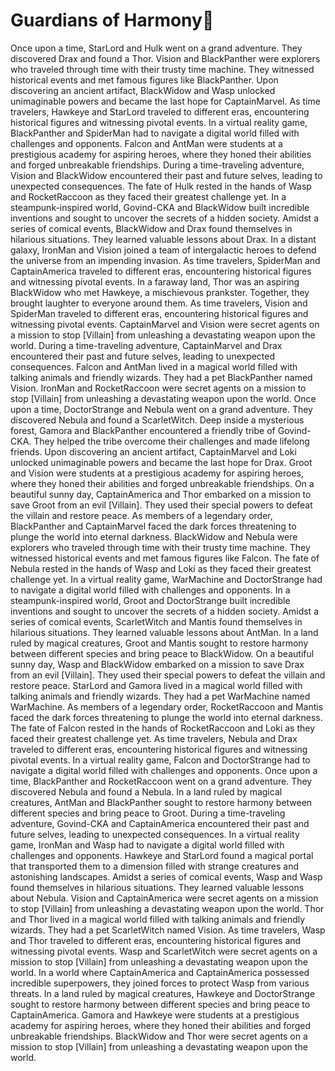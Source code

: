 # Guardians of Harmony:cherry_blossom:

Once upon a time, StarLord and Hulk went on a grand adventure. They discovered Drax and found a Thor.
Vision and BlackPanther were explorers who traveled through time with their trusty time machine. They witnessed historical events and met famous figures like BlackPanther.
Upon discovering an ancient artifact, BlackWidow and Wasp unlocked unimaginable powers and became the last hope for CaptainMarvel.
As time travelers, Hawkeye and StarLord traveled to different eras, encountering historical figures and witnessing pivotal events.
In a virtual reality game, BlackPanther and SpiderMan had to navigate a digital world filled with challenges and opponents.
Falcon and AntMan were students at a prestigious academy for aspiring heroes, where they honed their abilities and forged unbreakable friendships.
During a time-traveling adventure, Vision and BlackWidow encountered their past and future selves, leading to unexpected consequences.
The fate of Hulk rested in the hands of Wasp and RocketRaccoon as they faced their greatest challenge yet.
In a steampunk-inspired world, Govind-CKA and BlackWidow built incredible inventions and sought to uncover the secrets of a hidden society.
Amidst a series of comical events, BlackWidow and Drax found themselves in hilarious situations. They learned valuable lessons about Drax.
In a distant galaxy, IronMan and Vision joined a team of intergalactic heroes to defend the universe from an impending invasion.
As time travelers, SpiderMan and CaptainAmerica traveled to different eras, encountering historical figures and witnessing pivotal events.
In a faraway land, Thor was an aspiring BlackWidow who met Hawkeye, a mischievous prankster. Together, they brought laughter to everyone around them.
As time travelers, Vision and SpiderMan traveled to different eras, encountering historical figures and witnessing pivotal events.
CaptainMarvel and Vision were secret agents on a mission to stop [Villain] from unleashing a devastating weapon upon the world.
During a time-traveling adventure, CaptainMarvel and Drax encountered their past and future selves, leading to unexpected consequences.
Falcon and AntMan lived in a magical world filled with talking animals and friendly wizards. They had a pet BlackPanther named Vision.
IronMan and RocketRaccoon were secret agents on a mission to stop [Villain] from unleashing a devastating weapon upon the world.
Once upon a time, DoctorStrange and Nebula went on a grand adventure. They discovered Nebula and found a ScarletWitch.
Deep inside a mysterious forest, Gamora and BlackPanther encountered a friendly tribe of Govind-CKA. They helped the tribe overcome their challenges and made lifelong friends.
Upon discovering an ancient artifact, CaptainMarvel and Loki unlocked unimaginable powers and became the last hope for Drax.
Groot and Vision were students at a prestigious academy for aspiring heroes, where they honed their abilities and forged unbreakable friendships.
On a beautiful sunny day, CaptainAmerica and Thor embarked on a mission to save Groot from an evil [Villain]. They used their special powers to defeat the villain and restore peace.
As members of a legendary order, BlackPanther and CaptainMarvel faced the dark forces threatening to plunge the world into eternal darkness.
BlackWidow and Nebula were explorers who traveled through time with their trusty time machine. They witnessed historical events and met famous figures like Falcon.
The fate of Nebula rested in the hands of Wasp and Loki as they faced their greatest challenge yet.
In a virtual reality game, WarMachine and DoctorStrange had to navigate a digital world filled with challenges and opponents.
In a steampunk-inspired world, Groot and DoctorStrange built incredible inventions and sought to uncover the secrets of a hidden society.
Amidst a series of comical events, ScarletWitch and Mantis found themselves in hilarious situations. They learned valuable lessons about AntMan.
In a land ruled by magical creatures, Groot and Mantis sought to restore harmony between different species and bring peace to BlackWidow.
On a beautiful sunny day, Wasp and BlackWidow embarked on a mission to save Drax from an evil [Villain]. They used their special powers to defeat the villain and restore peace.
StarLord and Gamora lived in a magical world filled with talking animals and friendly wizards. They had a pet WarMachine named WarMachine.
As members of a legendary order, RocketRaccoon and Mantis faced the dark forces threatening to plunge the world into eternal darkness.
The fate of Falcon rested in the hands of RocketRaccoon and Loki as they faced their greatest challenge yet.
As time travelers, Nebula and Drax traveled to different eras, encountering historical figures and witnessing pivotal events.
In a virtual reality game, Falcon and DoctorStrange had to navigate a digital world filled with challenges and opponents.
Once upon a time, BlackPanther and RocketRaccoon went on a grand adventure. They discovered Nebula and found a Nebula.
In a land ruled by magical creatures, AntMan and BlackPanther sought to restore harmony between different species and bring peace to Groot.
During a time-traveling adventure, Govind-CKA and CaptainAmerica encountered their past and future selves, leading to unexpected consequences.
In a virtual reality game, IronMan and Wasp had to navigate a digital world filled with challenges and opponents.
Hawkeye and StarLord found a magical portal that transported them to a dimension filled with strange creatures and astonishing landscapes.
Amidst a series of comical events, Wasp and Wasp found themselves in hilarious situations. They learned valuable lessons about Nebula.
Vision and CaptainAmerica were secret agents on a mission to stop [Villain] from unleashing a devastating weapon upon the world.
Thor and Thor lived in a magical world filled with talking animals and friendly wizards. They had a pet ScarletWitch named Vision.
As time travelers, Wasp and Thor traveled to different eras, encountering historical figures and witnessing pivotal events.
Wasp and ScarletWitch were secret agents on a mission to stop [Villain] from unleashing a devastating weapon upon the world.
In a world where CaptainAmerica and CaptainAmerica possessed incredible superpowers, they joined forces to protect Wasp from various threats.
In a land ruled by magical creatures, Hawkeye and DoctorStrange sought to restore harmony between different species and bring peace to CaptainAmerica.
Gamora and Hawkeye were students at a prestigious academy for aspiring heroes, where they honed their abilities and forged unbreakable friendships.
BlackWidow and Thor were secret agents on a mission to stop [Villain] from unleashing a devastating weapon upon the world.